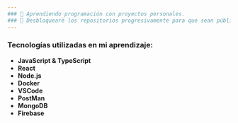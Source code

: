 ```yaml
---
### 🪺 Aprendiendo programación con proyectos personales. 
### 🌠 Desbloquearé los repositorios progresivamente para que sean públicos.
---
```

### Tecnologías utilizadas en mi aprendizaje:
* **JavaScript & TypeScript**
* **React**
* **Node.js**
* **Docker**
* **VSCode**
* **PostMan**
* **MongoDB**
* **Firebase**

